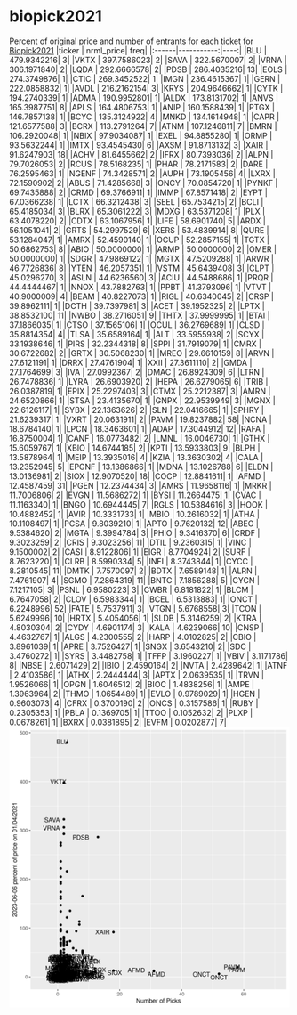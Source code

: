 # biopick2021
Percent of original price and number of entrants for each ticket for [Biopick2021](https://twitter.com/hashtag/Biopick2021)
|ticker |  nrml_price| freq|
|:------|-----------:|----:|
|BLU    | 479.9342216|    3|
|VKTX   | 397.7586023|    2|
|SAVA   | 322.5670007|    2|
|VRNA   | 306.1971840|    2|
|LQDA   | 292.6666578|    2|
|PDSB   | 286.4035216|   13|
|EOLS   | 274.3749876|    1|
|CTIC   | 269.3452522|    1|
|IMGN   | 236.4615367|    1|
|GERN   | 222.0858832|    1|
|AVDL   | 216.2162154|    3|
|KRYS   | 204.9646662|    1|
|CYTK   | 194.2740339|    1|
|ADMA   | 190.9952801|    1|
|ALDX   | 173.8131702|    1|
|ANVS   | 165.3987751|    8|
|APLS   | 164.4806753|    1|
|ANIP   | 160.1588439|    1|
|PTGX   | 146.7857138|    1|
|BCYC   | 135.3124922|    4|
|MNKD   | 134.1614948|    1|
|CAPR   | 121.6577588|    3|
|BCRX   | 113.2791264|    7|
|ATNM   | 107.1246811|    7|
|BMRN   | 106.2920048|    1|
|NBIX   |  97.9034087|    1|
|EXEL   |  94.8855280|    1|
|ORMP   |  93.5632244|    1|
|IMTX   |  93.4545430|    6|
|AXSM   |  91.8713132|    3|
|XAIR   |  91.6247903|   18|
|ACHV   |  81.6455662|    2|
|IFRX   |  80.7393036|    2|
|ALPN   |  79.7026053|    2|
|RCUS   |  78.5168235|    1|
|PHAR   |  78.2171583|    2|
|DARE   |  76.2595463|    1|
|NGENF  |  74.3428571|    2|
|AUPH   |  73.1905456|    4|
|LXRX   |  72.1590902|    2|
|ABUS   |  71.4285668|    3|
|ONCY   |  70.0854720|    1|
|PYNKF  |  69.7435888|    2|
|CRMD   |  69.3766911|    1|
|IMMP   |  67.8571418|    2|
|EYPT   |  67.0366238|    1|
|LCTX   |  66.3212438|    3|
|SEEL   |  65.7534215|    2|
|BCLI   |  65.4185034|    3|
|BLRX   |  65.3061222|    3|
|MDXG   |  63.5371208|    1|
|PLX    |  63.4078220|    2|
|CDTX   |  63.1067956|    1|
|LIFE   |  58.6901740|    5|
|ARDX   |  56.1051041|    2|
|GRTS   |  54.2997529|    6|
|XERS   |  53.4839914|    8|
|QURE   |  53.1284047|    1|
|AMRX   |  52.4590140|    1|
|OCUP   |  52.2857155|    1|
|TGTX   |  50.6862753|    8|
|ABIO   |  50.0000000|    1|
|ARMP   |  50.0000000|    2|
|OMER   |  50.0000000|    1|
|SDGR   |  47.9869122|    1|
|MGTX   |  47.5209288|    1|
|ARWR   |  46.7726836|    8|
|YTEN   |  46.2057351|    1|
|VSTM   |  45.6439408|    3|
|CLPT   |  45.0296270|    3|
|ASLN   |  44.6236560|    3|
|ACIU   |  44.5488686|    1|
|PRQR   |  44.4444467|    1|
|NNOX   |  43.7882763|    1|
|PPBT   |  41.3793096|    1|
|VTVT   |  40.9000009|    4|
|BEAM   |  40.8227073|    1|
|RIGL   |  40.6340045|    2|
|CRSP   |  39.8962111|    1|
|DCTH   |  39.7397981|    3|
|ACET   |  39.1952325|    2|
|LPTX   |  38.8532100|   11|
|NWBO   |  38.2716051|    9|
|THTX   |  37.9999995|    1|
|BTAI   |  37.1866035|    1|
|CTSO   |  37.1565106|    1|
|OCUL   |  36.2769689|    1|
|CLSD   |  35.8814354|    4|
|TLSA   |  35.6589164|    1|
|ALT    |  33.5955938|    2|
|SCYX   |  33.1938646|    1|
|PIRS   |  32.2344318|    8|
|SPPI   |  31.7919079|    1|
|CMRX   |  30.6722682|    2|
|GRTX   |  30.5068230|    1|
|MREO   |  29.6610159|    8|
|ARVN   |  27.6121191|    1|
|DRRX   |  27.4761904|    1|
|XXII   |  27.3611110|    2|
|GMDA   |  27.1764699|    3|
|IVA    |  27.0992367|    2|
|DMAC   |  26.8924309|    6|
|LTRN   |  26.7478836|    1|
|LYRA   |  26.6903920|    2|
|HEPA   |  26.6279065|    6|
|TRIB   |  26.0387819|    1|
|EPIX   |  25.2297403|    3|
|CTMX   |  25.2212387|    3|
|AMRN   |  24.6520866|    1|
|STSA   |  23.4135670|    1|
|GNPX   |  22.9539949|    3|
|MGNX   |  22.6126117|    1|
|SYBX   |  22.1363626|    2|
|SLN    |  22.0416665|    1|
|SPHRY  |  21.6239317|    1|
|VXRT   |  20.0631911|    2|
|PAVM   |  19.8237882|   58|
|NCNA   |  18.6784140|    1|
|LPCN   |  18.3463601|    1|
|ADAP   |  17.3044912|   12|
|RAFA   |  16.8750004|    1|
|CANF   |  16.0773482|    2|
|LMNL   |  16.0046730|    1|
|GTHX   |  15.6059767|    1|
|XBIO   |  14.6744185|    2|
|KPTI   |  13.5933803|    9|
|BLPH   |  13.5878964|    1|
|MEIP   |  13.3935016|    4|
|KZIA   |  13.3630302|    4|
|CALA   |  13.2352945|    5|
|EPGNF  |  13.1386866|    1|
|MDNA   |  13.1026788|    6|
|ELDN   |  13.0136981|    2|
|SIOX   |  12.9070520|   18|
|COCP   |  12.8841611|    1|
|AFMD   |  12.4587459|   31|
|PGEN   |  12.2374434|    3|
|AMRS   |  11.9658116|    1|
|MRKR   |  11.7006806|    2|
|EVGN   |  11.5686272|    1|
|BYSI   |  11.2664475|    1|
|CVAC   |  11.1163340|    1|
|BNGO   |  10.6944445|    7|
|RGLS   |  10.5384616|    3|
|HOOK   |  10.4882452|    1|
|AVIR   |  10.3331733|    1|
|MBIO   |  10.2616032|    1|
|ATHA   |  10.1108497|    1|
|PCSA   |   9.8039210|    1|
|APTO   |   9.7620132|   12|
|ABEO   |   9.5384620|    2|
|MGTA   |   9.3994784|    3|
|PHIO   |   9.3416370|    6|
|CRDF   |   9.3023259|    2|
|CRIS   |   9.3023256|   11|
|DTIL   |   9.2360315|    1|
|VINC   |   9.1500002|    2|
|CASI   |   8.9122806|    1|
|EIGR   |   8.7704924|    2|
|SURF   |   8.7623220|    1|
|CLRB   |   8.5990334|    5|
|INFI   |   8.3743844|    1|
|CYCC   |   8.2810545|   11|
|DMTK   |   7.7570097|    2|
|BDTX   |   7.6589148|    1|
|ALRN   |   7.4761907|    4|
|SGMO   |   7.2864319|   11|
|BNTC   |   7.1856288|    5|
|CYCN   |   7.1217105|    3|
|PSNL   |   6.9580223|    3|
|CWBR   |   6.8181822|    1|
|BLCM   |   6.7647058|    2|
|CLOV   |   6.5983344|    1|
|BCEL   |   6.5313883|    1|
|ONCT   |   6.2248996|   52|
|FATE   |   5.7537911|    3|
|VTGN   |   5.6768558|    3|
|TCON   |   5.6249996|   10|
|HRTX   |   5.4054056|    1|
|SLDB   |   5.3146259|    2|
|KTRA   |   4.8030304|    2|
|CYDY   |   4.6901174|    3|
|KALA   |   4.6239066|   10|
|CNSP   |   4.4632767|    1|
|ALGS   |   4.2300555|    2|
|HARP   |   4.0102825|    2|
|CBIO   |   3.8961039|    1|
|APRE   |   3.7526427|    1|
|SNGX   |   3.6543210|    2|
|SDC    |   3.4760272|    1|
|SYRS   |   3.4482758|    1|
|TFFP   |   3.1960227|    1|
|VBIV   |   3.1171786|    8|
|NBSE   |   2.6071429|    2|
|IBIO   |   2.4590164|    2|
|NVTA   |   2.4289642|    1|
|ATNF   |   2.4103586|    1|
|ATHX   |   2.2444444|    3|
|APTX   |   2.0639535|    1|
|TRVN   |   1.9526066|    1|
|OPGN   |   1.6046512|    2|
|BIOC   |   1.4838256|    1|
|AMPE   |   1.3963964|    2|
|THMO   |   1.0654489|    1|
|EVLO   |   0.9789029|    1|
|HGEN   |   0.9603073|    4|
|CFRX   |   0.3700190|    2|
|ONCS   |   0.3157586|    1|
|RUBY   |   0.2305353|    1|
|PBLA   |   0.1369705|    1|
|TTOO   |   0.1052632|    2|
|PLXP   |   0.0678261|    1|
|BXRX   |   0.0381895|    2|
|EVFM   |   0.0202877|    7|
![retvspicks](biopicks.png?raw=true)
